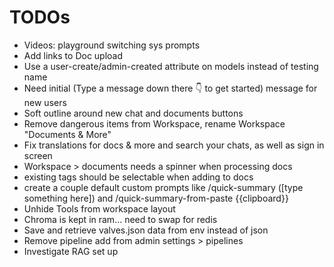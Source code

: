 # TODOs

- Videos: playground switching sys prompts
- Add links to Doc upload
- Use a user-create/admin-created attribute on models instead of testing name
- Need initial (Type a message down there 👇 to get started) message for new users
- Soft outline around new chat and documents buttons
- Remove dangerous items from Workspace, rename Workspace "Documents & More"
- Fix translations for docs & more and search your chats, as well as sign in screen
- Workspace > documents needs a spinner when processing docs
- existing tags should be selectable when adding to docs
- create a couple default custom prompts like /quick-summary ([type something here]) and /quick-summary-from-paste {{clipboard}}
- Unhide Tools from workspace layout
- Chroma is kept in ram... need to swap for redis
- Save and retrieve valves.json data from env instead of json
- Remove pipeline add from admin settings > pipelines
- Investigate RAG set up
